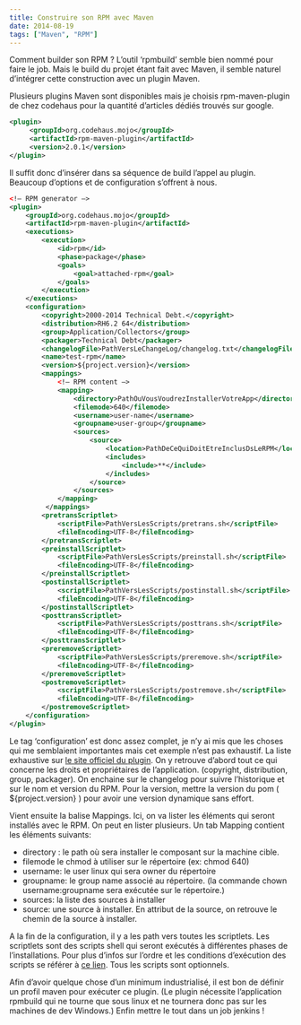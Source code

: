 ```yaml
---
title: Construire son RPM avec Maven
date: 2014-08-19
tags: ["Maven", "RPM"]
---
```


Comment builder son RPM ? L’outil ‘rpmbuild’ semble bien nommé pour faire le job. Mais le build du projet étant fait avec Maven, il semble naturel d’intégrer cette construction avec un plugin Maven.

Plusieurs plugins Maven sont  disponibles mais je choisis rpm-maven-plugin de chez codehaus pour la quantité d’articles dédiés trouvés sur google.

```xml
<plugin>
     <groupId>org.codehaus.mojo</groupId>
     <artifactId>rpm-maven-plugin</artifactId>
     <version>2.0.1</version>
</plugin>
```


Il suffit donc d’insérer dans sa séquence de build l’appel au plugin. Beaucoup d’options et de configuration s’offrent à nous.  

```xml
<!– RPM generator –>
<plugin>
    <groupId>org.codehaus.mojo</groupId>
    <artifactId>rpm-maven-plugin</artifactId>
    <executions>
        <execution>
            <id>rpm</id>
            <phase>package</phase>
            <goals>
                <goal>attached-rpm</goal>
            </goals>
        </execution>
    </executions>
    <configuration>
        <copyright>2000-2014 Technical Debt.</copyright>
        <distribution>RH6.2 64</distribution>
        <group>Application/Collectors</group>
        <packager>Technical Debt</packager>
        <changelogFile>PathVersLeChangeLog/changelog.txt</changelogFile>
        <name>test-rpm</name>
        <version>${project.version}</version>
        <mappings>
            <!– RPM content –>
            <mapping>
                <directory>PathOuVousVoudrezInstallerVotreApp</directory>
                <filemode>640</filemode>
                <username>user-name</username>
                <groupname>user-group</groupname>
                <sources>
                    <source>
                        <location>PathDeCeQuiDoitEtreInclusDsLeRPM</location>
                        <includes>
                            <include>**</include>
                        </includes>
                    </source>
                </sources>
            </mapping>
         </mappings>
        <pretransScriptlet>
            <scriptFile>PathVersLesScripts/pretrans.sh</scriptFile>
            <fileEncoding>UTF-8</fileEncoding>
        </pretransScriptlet>
        <preinstallScriptlet>
            <scriptFile>PathVersLesScripts/preinstall.sh</scriptFile>
            <fileEncoding>UTF-8</fileEncoding>
        </preinstallScriptlet>
        <postinstallScriptlet>
            <scriptFile>PathVersLesScripts/postinstall.sh</scriptFile>
            <fileEncoding>UTF-8</fileEncoding>
        </postinstallScriptlet>
        <posttransScriptlet>
            <scriptFile>PathVersLesScripts/posttrans.sh</scriptFile>
            <fileEncoding>UTF-8</fileEncoding>
        </posttransScriptlet>
        <preremoveScriptlet>
            <scriptFile>PathVersLesScripts/preremove.sh</scriptFile>
            <fileEncoding>UTF-8</fileEncoding>
        </preremoveScriptlet>
        <postremoveScriptlet>
            <scriptFile>PathVersLesScripts/postremove.sh</scriptFile>
            <fileEncoding>UTF-8</fileEncoding>
        </postremoveScriptlet>
    </configuration>
</plugin>
```


Le tag ‘configuration’ est donc assez complet, je n’y ai mis que les choses qui me semblaient importantes mais cet exemple n’est pas exhaustif.
La liste exhaustive sur [le site officiel du plugin](http://mojo.codehaus.org/rpm-maven-plugin/ident-params.html).
On y retrouve d’abord tout ce qui concerne les droits et propriétaires de l’application. (copyright, distribution, group, packager).
On enchaine sur le changelog pour suivre l’historique et sur le nom et version du RPM. Pour la version, mettre la version du pom ( ${project.version} ) pour avoir une version dynamique sans effort.

Vient ensuite la balise Mappings. Ici, on va lister les éléments qui seront installés avec le RPM.
On peut en lister plusieurs. Un tab Mapping contient les éléments suivants:
- directory : le path où sera installer le composant sur la machine cible.
- filemode le chmod à utiliser sur le répertoire (ex: chmod 640)
- username: le user linux qui sera owner du répertoire
- groupname: le group name associé au répertoire. (la commande chown username:groupname sera exécutée sur le répertoire.)
- sources: la liste des sources à installer
- source: une source à installer. En attribut de la source, on retrouve le chemin de la source à installer.

A la fin de la configuration, il y a les path vers toutes les scriptlets.
Les scriptlets sont des scripts shell qui seront exécutés à différentes phases de l’installations. Pour plus d’infos sur l’ordre et les conditions d’exécution des scripts se référer à [ce lien](http://fedoraproject.org/wiki/Packaging:ScriptletSnippets#Scriptlet_Ordering).
Tous les scripts sont optionnels.


Afin d’avoir quelque chose d’un minimum industrialisé, il est bon de définir un profil maven pour exécuter ce plugin. (Le plugin nécessite l’application rpmbuild qui ne tourne que sous linux et ne tournera donc pas sur les machines de dev Windows.)
Enfin mettre le tout dans un job jenkins !
